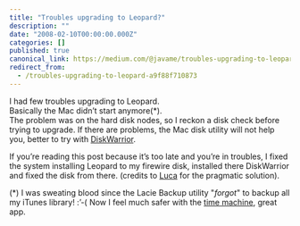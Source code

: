 ```yaml
---
title: "Troubles upgrading to Leopard?"
description: ""
date: "2008-02-10T00:00:00.000Z"
categories: []
published: true
canonical_link: https://medium.com/@javame/troubles-upgrading-to-leopard-a9f88f710873
redirect_from:
  - /troubles-upgrading-to-leopard-a9f88f710873
---
```


I had few troubles upgrading to Leopard.   
Basically the Mac didn’t start anymore(\*).   
The problem was on the hard disk nodes, so I reckon a disk check before trying to upgrade. If there are problems, the Mac disk utility will not help you, better to try with [DiskWarrior](http://www.alsoft.com/DiskWarrior/).

If you’re reading this post because it’s too late and you’re in troubles, I fixed the system installing Leopard to my firewire disk, installed there DiskWarrior and fixed the disk from there. (credits to [Luca](http://www.lucagrulla.it/) for the pragmatic solution).

(\*) I was sweating blood since the Lacie Backup utility "_forgot_" to backup all my iTunes library! :’-( Now I feel much safer with the [time machine](http://www.apple.com/macosx/features/timemachine.html), great app.
